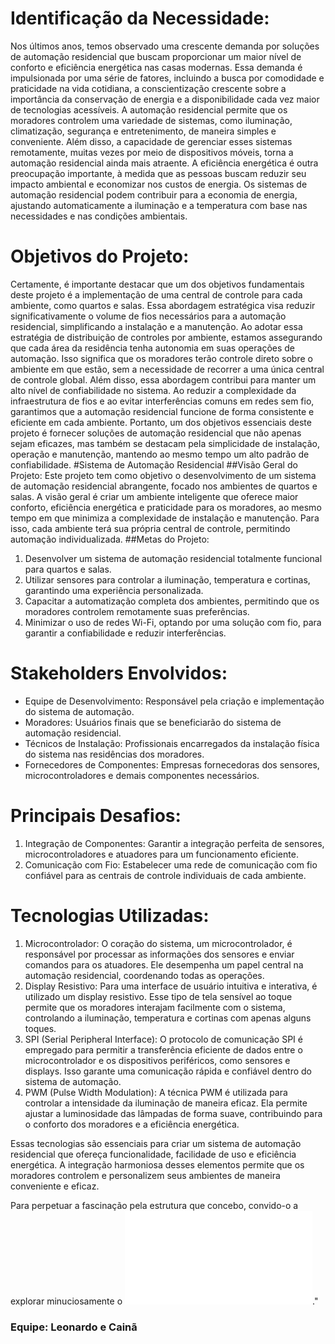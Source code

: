 # Identificação da Necessidade:
Nos últimos anos, temos observado uma crescente demanda por soluções de automação residencial que buscam proporcionar um maior nível de conforto e eficiência energética nas casas modernas. Essa demanda é impulsionada por uma série de fatores, incluindo a busca por comodidade e praticidade na vida cotidiana, a conscientização crescente sobre a importância da conservação de energia e a disponibilidade cada vez maior de tecnologias acessíveis.
 A automação residencial permite que os moradores controlem uma variedade de sistemas, como iluminação, climatização, segurança e entretenimento, de maneira simples e conveniente. Além disso, a capacidade de gerenciar esses sistemas remotamente, muitas vezes por meio de dispositivos móveis, torna a automação residencial ainda mais atraente.
A eficiência energética é outra preocupação importante, à medida que as pessoas buscam reduzir seu impacto ambiental e economizar nos custos de energia. Os sistemas de automação residencial podem contribuir para a economia de energia, ajustando automaticamente a iluminação e a temperatura com base nas necessidades e nas condições ambientais.
# Objetivos do Projeto:
Certamente, é importante destacar que um dos objetivos fundamentais deste projeto é a implementação de uma central de controle para cada ambiente, como quartos e salas. Essa abordagem estratégica visa reduzir significativamente o volume de fios necessários para a automação residencial, simplificando a instalação e a manutenção. Ao adotar essa estratégia de distribuição de controles por ambiente, estamos assegurando que cada área da residência tenha autonomia em suas operações de automação. Isso significa que os moradores terão controle direto sobre o ambiente em que estão, sem a necessidade de recorrer a uma única central de controle global. Além disso, essa abordagem contribui para manter um alto nível de confiabilidade no sistema. Ao reduzir a complexidade da infraestrutura de fios e ao evitar interferências comuns em redes sem fio, garantimos que a automação residencial funcione de forma consistente e eficiente em cada ambiente. Portanto, um dos objetivos essenciais deste projeto é fornecer soluções de automação residencial que não apenas sejam eficazes, mas também se destacam pela simplicidade de instalação, operação e manutenção, mantendo ao mesmo tempo um alto padrão de confiabilidade.
#Sistema de Automação Residencial
##Visão Geral do Projeto:
Este projeto tem como objetivo o desenvolvimento de um sistema de automação residencial abrangente, focado nos ambientes de quartos e salas. A visão geral é criar um ambiente inteligente que oferece maior conforto, eficiência energética e praticidade para os moradores, ao mesmo tempo em que minimiza a complexidade de instalação e manutenção. Para isso, cada ambiente terá sua própria central de controle, permitindo automação individualizada.
##Metas do Projeto:
1. Desenvolver um sistema de automação residencial totalmente funcional para quartos e salas.
2. Utilizar sensores para controlar a iluminação, temperatura e   cortinas, garantindo uma experiência personalizada.
3. Capacitar a automatização completa dos ambientes, permitindo que os moradores controlem remotamente suas preferências.
4. Minimizar o uso de redes Wi-Fi, optando por uma solução com fio, para garantir a confiabilidade e reduzir interferências.
 
# Stakeholders Envolvidos:
- Equipe de Desenvolvimento: Responsável pela criação e implementação do sistema de automação.
- Moradores: Usuários finais que se beneficiarão do sistema de automação residencial.
- Técnicos de Instalação: Profissionais encarregados da instalação física do sistema nas residências dos moradores.
- Fornecedores de Componentes: Empresas fornecedoras dos sensores, microcontroladores e demais componentes necessários.
 
# Principais Desafios:
1. Integração de Componentes: Garantir a integração perfeita de sensores, microcontroladores e atuadores para um funcionamento eficiente.
2. Comunicação com Fio: Estabelecer uma rede de comunicação com fio confiável para as centrais de controle individuais de cada ambiente.
 
# Tecnologias Utilizadas:
1. Microcontrolador: O coração do sistema, um microcontrolador, é responsável por processar as informações dos sensores e enviar comandos para os atuadores. Ele desempenha um papel central na automação residencial, coordenando todas as operações.
2. Display Resistivo: Para uma interface de usuário intuitiva e interativa, é utilizado um display resistivo. Esse tipo de tela sensível ao toque permite que os moradores interajam facilmente com o sistema, controlando a iluminação, temperatura e cortinas com apenas alguns toques.
3. SPI (Serial Peripheral Interface): O protocolo de comunicação SPI é empregado para permitir a transferência eficiente de dados entre o microcontrolador e os dispositivos periféricos, como sensores e displays. Isso garante uma comunicação rápida e confiável dentro do sistema de automação.
4. PWM (Pulse Width Modulation): A técnica PWM é utilizada para controlar a intensidade da iluminação de maneira eficaz. Ela permite ajustar a luminosidade das lâmpadas de forma suave, contribuindo para o conforto dos moradores e a eficiência energética.
 
Essas tecnologias são essenciais para criar um sistema de automação residencial que ofereça funcionalidade, facilidade de uso e eficiência energética. A integração harmoniosa desses elementos permite que os moradores controlem e personalizem seus ambientes de maneira conveniente e eficaz.

Para perpetuar a fascinação pela estrutura que concebo, convido-o a explorar minuciosamente o ![Design](Design.md)."

### Equipe: Leonardo e Cainã
